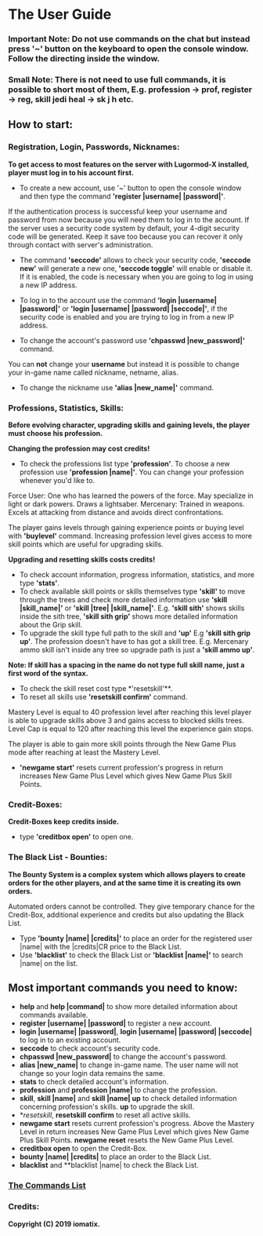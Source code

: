 # The User Guide

### Important Note: Do not use commands on the chat but instead press '~' button on the keyboard to open the console window. Follow the directing inside the window.
### Small Note: There is not need to use full commands, it is possible to short most of them, E.g. profession -> prof, register -> reg, skill jedi heal -> sk j h etc.

## How to start:

### Registration, Login, Passwords, Nicknames:
**To get access to most features on the server with Lugormod-X installed, player must log in to his account first.**

- To create a new account, use '~' button to open the console window and then type the command **'register |username| |password|'**.

If the authentication process is successful keep your username and password from now because you will need them to log in to the account.
If the server uses a security code system by default, your 4-digit security code will be generated. Keep it save too because you can recover it only through contact with server's administration.
- The command **'seccode'** allows to check your security code, **'seccode new'** will generate a new one, **'seccode toggle'** will enable or disable it. If it is enabled, the code is necessary when you are going to log in using a new IP address.

- To log in to the account use the command **'login |username| |password|'** or **'login |username| |password| |seccode|'**, if the security code is enabled and you are trying to log in from a new IP address.

- To change the account's password use **'chpasswd |new_password|'** command.

You can **not** change your **username** but instead it is possible to change your in-game name called nickname, netname, alias.
- To change the nickname use **'alias |new_name|'** command.

### Professions, Statistics, Skills:
**Before evolving character, upgrading skills and gaining levels, the player must choose his profession.**

**Changing the profession may cost credits!**

- To check the professions list type **'profession'**.  To choose a new profession use **'profession |name|'**. You can change your profession whenever you'd like to.

Force User: One who has learned the powers of the force. May specialize in light or dark powers. Draws a lightsaber. 
Mercenary: Trained in weapons. Excels at attacking from distance and avoids direct confrontations.

The player gains levels through gaining experience points or buying level with **'buylevel'** command.
Increasing profession level gives access to more skill points which are useful for upgrading skills.

**Upgrading and resetting skills costs credits!**

- To check account information, progress information, statistics, and more type **'stats'**.
- To check available skill points or skills themselves type **'skill'** to move through the trees and check more detailed information use **'skill |skill_name|'** or **'skill |tree| |skill_name|'**.
E.g. **'skill sith'** shows skills inside the sith tree, **'skill sith grip'** shows more detailed information about the Grip skill.
- To upgrade the skill type full path to the skill and **'up'** E.g **'skill sith grip up'**. 
The profession doesn't have to has got a skill tree. E.g. Mercenary ammo skill isn't inside any tree so upgrade path is just a **'skill ammo up'**.

**Note: If skill has a spacing in the name do not type full skill name, just a first word of the syntax.**

- To check the skill reset cost type *'resetskill'**.
- To reset all skills use **'resetskill confirm'** command.

Mastery Level is equal to 40 profession level after reaching this level player is able to upgrade skills above 3 and gains access to blocked skills trees.
Level Cap is equal to 120 after reaching this level the experience gain stops.

The player is able to gain more skill points through the New Game Plus mode after reaching at least the Mastery Level.
- **'newgame start'** resets current profession's progress in return increases New Game Plus Level which gives New Game Plus Skill Points.

### Credit-Boxes:
**Credit-Boxes keep credits inside.**
- type **'creditbox open'** to open one.

### The Black List - Bounties:
**The Bounty System is a complex system which allows players to create orders for the other players, and at the same time it is creating its own orders.**

Automated orders cannot be controlled. They give temporary chance for the Credit-Box, additional experience and credits but also updating the Black List.

- Type **'bounty |name| |credits|'** to place an order for the registered user |name| with the |credits|CR price to the Black List.
- Use **'blacklist'** to check the Black List or **'blacklist |name|'** to search |name| on the list.

## Most important commands you need to know:
- **help** and **help |command|** to show more detailed information about commands available.
- **register |username| |password|** to register a new account.
- **login |username| |password|**, **login |username| |password| |seccode|** to log in to an existing account.
- **seccode** to check account's security code.
- **chpasswd |new_password|** to change the account's password.
- **alias |new_name|** to change in-game name. The user name will not change so your login data remains the same.
- **stats** to check detailed account's information.
- **profession** and **profession |name|** to change the profession.
- **skill**, **skill |name|** and **skill |name| up** to check detailed information concerning profession's skills. **up** to upgrade the skill.
- **resetskill*, **resetskill confirm** to reset all active skills.
- **newgame start** resets current profession's progress. Above the Mastery Level in return increases New Game Plus Level which gives New Game Plus Skill Points. **newgame reset** resets the New Game Plus Level.
- **creditbox open** to open the Credit-Box.
- **bounty |name| |credits|** to place an order to the Black List.
- **blacklist** and **blacklist |name| to check the Black List.

### [The Commands List](Commands.md)

### Credits:

**Copyright (C) 2019 iomatix.**
